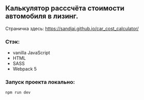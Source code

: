 ## Калькулятор расссчёта стоимости автомобиля в лизинг.

Страничка здесь:
https://sandjai.github.io/car_cost_calculator/

### Стэк:

- vanilla JavaScript
- HTML
- SASS
- Webpack 5

### Запуск проекта локально:

```js
npm run dev
```
